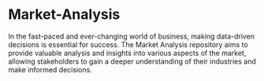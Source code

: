 # Market-Analysis
In the fast-paced and ever-changing world of business, making data-driven decisions is essential for success. The Market Analysis repository aims to provide valuable analysis and insights into various aspects of the market, allowing stakeholders to gain a deeper understanding of their industries and make informed decisions.
